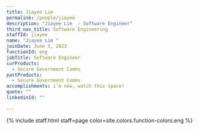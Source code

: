```yaml
---
title: Jiayee Lim 
permalink: /people/jiayee
description: "Jiayee Lim  - Software Engineer"
third_nav_title: Software Engineering
staffId: jiayee
name: "Jiayee Lim "
joinDate: June 5, 2023
functionId: eng
jobTitle: Software Engineer
curProducts:
  - Secure Government Comms
pastProducts:
  - Secure Government Comms
accomplishments: i'm new, watch this space!
quote: ""
linkedinId: ""

---
```


{% include staff.html staff=page color=site.colors.function-colors.eng %}

